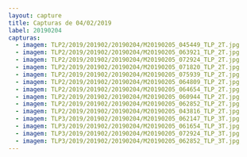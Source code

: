 ```yaml
---
layout: capture
title: Capturas de 04/02/2019
label: 20190204
capturas:
  - imagem: TLP2/2019/201902/20190204/M20190205_045449_TLP_2T.jpg
  - imagem: TLP2/2019/201902/20190204/M20190205_063921_TLP_2T.jpg
  - imagem: TLP2/2019/201902/20190204/M20190205_072924_TLP_2T.jpg
  - imagem: TLP2/2019/201902/20190204/M20190205_071820_TLP_2T.jpg
  - imagem: TLP2/2019/201902/20190204/M20190205_075939_TLP_2T.jpg
  - imagem: TLP2/2019/201902/20190204/M20190205_064809_TLP_2T.jpg
  - imagem: TLP2/2019/201902/20190204/M20190205_064654_TLP_2T.jpg
  - imagem: TLP2/2019/201902/20190204/M20190205_060944_TLP_2T.jpg
  - imagem: TLP2/2019/201902/20190204/M20190205_062852_TLP_2T.jpg
  - imagem: TLP2/2019/201902/20190204/M20190205_043816_TLP_2T.jpg
  - imagem: TLP3/2019/201902/20190204/M20190205_062147_TLP_3T.jpg
  - imagem: TLP3/2019/201902/20190204/M20190205_061654_TLP_3T.jpg
  - imagem: TLP3/2019/201902/20190204/M20190205_072924_TLP_3T.jpg
  - imagem: TLP3/2019/201902/20190204/M20190205_062852_TLP_3T.jpg
---
```

